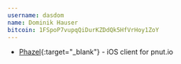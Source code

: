 ```yaml
---
username: dasdom
name: Dominik Hauser
bitcoin: 1FSpoP7vupqQiDurKZDdQk5HfVrHoy1ZoY
---
```


* [Phazel](https://github.com/dasdom/phazel){:target="_blank"} - iOS client for pnut.io
